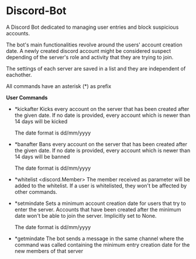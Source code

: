 # Discord-Bot
A Discord Bot dedicated to managing user entries and block suspicious accounts.

The bot's main functionalities revolve around the users' account creation date. A newly created discord account might be considered suspect depending of the server's role and activity that
they are trying to join.

The settings of each server are saved in a list and they are independent of eachother.


All commands have an asterisk (*) as prefix


**User Commands**

* *kickafter <date>
  Kicks every account on the server that has been created after the given date. If no date is provided, every account which is newer than 14 days will be kicked
  
  The date format is dd/mm/yyyy


* *banafter <date>
  Bans every account on the server that has been created after the given date. If no date is provided, every account which is newer than 14 days will be banned
  
  The date format is dd/mm/yyyy


* *whitelist <discord.Member>
  The member received as parameter will be added to the whitelist. If a user is whitelisted, they won't be affected by other commands.


* *setmindate <date>
  Sets a minimum account creation date for users that try to enter the server. Accounts that have been created after the minimum date won't be able to join the server. Implicitly set to None.
  
  The date format is dd/mm/yyyy
  

* *getmindate
  The bot sends a message in the same channel where the command was called containing the minimum entry creation date for the new members of that server



